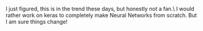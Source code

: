I just figured, this is in the trend these days, but honestly not a fan.\ I would rather work on keras to completely make Neural Networks from scratch. But I am sure things change!
